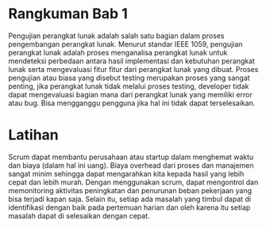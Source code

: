 # Rangkuman Bab 1
Pengujian perangkat lunak adalah salah satu bagian dalam proses pengembangan perangkat lunak. Menurut standar IEEE 1059, pengujian perangkat lunak adalah proses 
menganalisa perangkat lunak untuk mendeteksi perbedaan antara hasil implementasi dan
kebutuhan perangkat lunak serta mengevaluasi fitur fitur dari perangkat lunak yang dibuat. 
Proses pengujian atau biasa yang disebut testing merupakan proses yang sangat penting, jika perangkat lunak tidak melalui proses testing,
developer tidak dapat mengevaluasi bagian mana dari perangkat lunak yang memiliki error atau bug. Bisa mengganggu pengguna jika hal ini 
tidak dapat terselesaikan.

# Latihan
Scrum dapat membantu perusahaan atau startup dalam menghemat waktu dan biaya (dalam hal ini uang). 
Biaya overhead dari proses dan manajemen sangat minim sehingga dapat mengarahkan kita kepada hasil yang lebih cepat dan lebih murah. Dengan menggunakan scrum, 
dapat mengontrol dan memonitoring aktivitas peningkatan dan penurunan beban pekerjaan yang bisa terjadi kapan saja. Selain itu, 
setiap ada masalah yang timbul dapat di identifikasi dengan baik pada pertemuan harian dan oleh karena itu setiap masalah dapat di selesaikan dengan cepat. 

